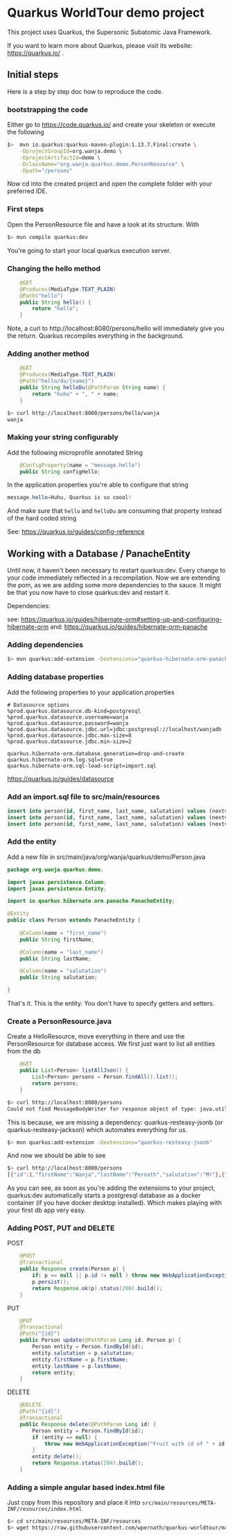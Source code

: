 # Quarkus WorldTour demo project

This project uses Quarkus, the Supersonic Subatomic Java Framework.

If you want to learn more about Quarkus, please visit its website: https://quarkus.io/ .

## Initial steps
Here is a step by step doc how to reproduce the code. 

### bootstrapping the code
Either go to https://code.quarkus.io/ and create your skeleton or execute the following

```bash
$>  mvn io.quarkus:quarkus-maven-plugin:1.13.7.Final:create \
    -DprojectGroupId=org.wanja.demo \
    -DprojectArtifactId=demo \
    -DclassName="org.wanja.quarkus.demo.PersonResource" \
    -Dpath="/persons"
```

Now cd into the created project and open the complete folder with your preferred IDE.

### First steps
Open the PersonResource file and have a look at its structure. With 
```bash 
$> mvn compile quarkus:dev
```

You're going to start your local quarkus execution server. 

### Changing the hello method
```java
    @GET
    @Produces(MediaType.TEXT_PLAIN)
    @Path("hello")
    public String hello() {
        return "hallo";
    }
```

Note, a curl to http://localhost:8080/persons/hello will immediately give you the return. Quarkus recompiles everything in the background.

### Adding another method
```java
    @GET
    @Produces(MediaType.TEXT_PLAIN)
    @Path("hello/du/{name}")
    public String helloDu(@PathParam String name) {
        return "huhu" + ", " + name;
    }
```

```bash
$> curl http://localhost:8080/persons/hello/wanja
wanja
```

### Making your string configurably
Add the following microprofile annotated String
```java
    @ConfigProperty(name = "message.hello")
    public String configHello;
```

In the application.properties you're able to configure that string
```java
message.hello=Huhu, Quarkus is so coool!
```

And make sure that `hello` and `helloDu` are consuming that property instead of the hard coded string

See: https://quarkus.io/guides/config-reference

## Working with a Database / PanacheEntity
Until now, it haven't been necessary to restart quarkus:dev. Every change to your code immediately reflected in a recompilation. Now we are extending the pom, as we are adding some more dependencies to the sauce. It might be that you now have to close quarkus:dev and restart it. 

Dependencies:

see: https://quarkus.io/guides/hibernate-orm#setting-up-and-configuring-hibernate-orm
and: https://quarkus.io/guides/hibernate-orm-panache

### Adding dependencies

```bash
$> mvn quarkus:add-extension -Dextensions="quarkus-hibernate-orm-panache,quarkus-jdbc-postgresql"
```

### Adding database properties
Add the following properties to your application.properties

```
# Datasource options
%prod.quarkus.datasource.db-kind=postgresql
%prod.quarkus.datasource.username=wanja
%prod.quarkus.datasource.password=wanja
%prod.quarkus.datasource.jdbc.url=jdbc:postgresql://localhost/wanjadb
%prod.quarkus.datasource.jdbc.max-size=8
%prod.quarkus.datasource.jdbc.min-size=2

quarkus.hibernate-orm.database.generation=drop-and-create
quarkus.hibernate-orm.log.sql=true
quarkus.hibernate-orm.sql-load-script=import.sql
```

https://quarkus.io/guides/datasource

### Add an import.sql file to src/main/resources
```sql
insert into person(id, first_name, last_name, salutation) values (nextval('hibernate_sequence'), 'Wanja', 'Pernath', 'Mr');
insert into person(id, first_name, last_name, salutation) values (nextval('hibernate_sequence'), 'Bobby', 'Brown', 'Mr');
insert into person(id, first_name, last_name, salutation) values (nextval('hibernate_sequence'), 'Elvis', 'Presley', 'Mr');
```

### Add the entity
Add a new file in src/main/java/org/wanja/quarkus/demo/Person.java
```java
package org.wanja.quarkus.demo;

import javax.persistence.Column;
import javax.persistence.Entity;

import io.quarkus.hibernate.orm.panache.PanacheEntity;

@Entity
public class Person extends PanacheEntity {
    
    @Column(name = "first_name")
    public String firstName;

    @Column(name = "last_name")
    public String lastName;

    @Column(name = "salutation")
    public String salutation;

}
```

That's it. This is the entity. You don't have to specify getters and setters. 

### Create a PersonResource.java
Create a HelloResource, move everything in there and use the PersonResource for database access. We first just want to list all entities from the db

```java
    @GET
    public List<Person> listAllJson() {
        List<Person> persons = Person.findAll().list();
        return persons;
    }
```

```bash
$> curl http://localhost:8080/persons
Could not find MessageBodyWriter for response object of type: java.util.ArrayList of media type: application/json
```

This is because, we are missing a dependency: quarkus-resteasy-jsonb (or quarkus-resteasy-jackson) which automates everything for us.

```bash
$> mvn quarkus:add-extension -Dextensions="quarkus-resteasy-jsonb"
```

And now we should be able to see
```bash
$> curl http://localhost:8080/persons
[{"id":1,"firstName":"Wanja","lastName":"Pernath","salutation":"Mr"},{"id":2,"firstName":"Bobby","lastName":"Brown","salutation":"Mr"},{"id":3,"firstName":"Elvis","lastName":"Presley","salutation":"Mr"}]
```

As you can see, as soon as you're adding the extensions to your project, quarkus:dev automatically starts a postgresql database as a docker container (if you have docker desktop installed). Which makes playing with your first db app very easy.


### Adding POST, PUT and DELETE 
POST
```java
    @POST
    @Transactional
    public Response create(Person p) {
        if( p == null || p.id != null ) throw new WebApplicationException("id != null");
        p.persist();
        return Response.ok(p).status(200).build();
    }
```

PUT
```java
    @PUT
    @Transactional
    @Path("{id}")
    public Person update(@PathParam Long id, Person p) {
        Person entity = Person.findById(id);
        entity.salutation = p.salutation;
        entity.firstName = p.firstName;
        entity.lastName = p.lastName;
        return entity;
    }
```

DELETE
```java
    @DELETE
    @Path("{id}")
    @Transactional
    public Response delete(@PathParam Long id) {
        Person entity = Person.findById(id);
        if (entity == null) {
            throw new WebApplicationException("Fruit with id of " + id + " does not exist.", 404);
        }
        entity.delete();
        return Response.status(204).build();
    }
```

### Adding a simple angular based index.html file 
Just copy from this repository and place it into `src/main/resources/META-INF/resources/index.html` 

```bash
$> cd src/main/resources/META-INF/resources
$> wget https://raw.githubusercontent.com/wpernath/quarkus-worldtour/main/src/main/resources/META-INF/resources/index.html
```
